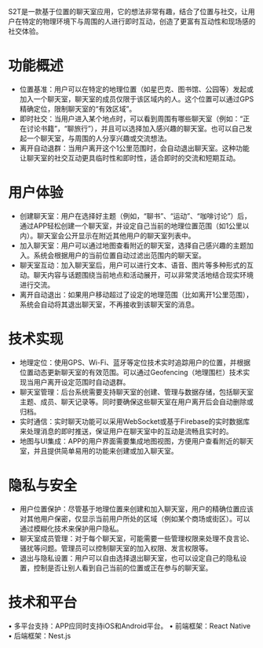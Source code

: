 S2T是一款基于位置的聊天室应用，它的想法非常有趣，结合了位置与社交，让用户在特定的物理环境下与周围的人进行即时互动，创造了更富有互动性和现场感的社交体验。

# 功能概述
- 位置基准：用户可以在特定的地理位置（如星巴克、图书馆、公园等）发起或加入一个聊天室，聊天室的成员仅限于该区域内的人。这个位置可以通过GPS精确定位，限制聊天室的“有效区域”。
- 即时社交：当用户进入某个地点时，可以看到周围有哪些聊天室（例如：“正在讨论书籍”，“聊旅行”），并且可以选择加入感兴趣的聊天室。也可以自己发起一个聊天室，与周围的人分享兴趣或交流想法。
- 离开自动退群：当用户离开这个1公里范围时，会自动退出聊天室。这种功能让聊天室的社交互动更具临时性和即时性，适合即时的交流和短期互动。
  
# 用户体验
- 创建聊天室：用户在选择好主题（例如，“聊书”、“运动”、“咖啡讨论”）后，通过APP轻松创建一个聊天室，并设定自己当前的地理位置范围（如1公里以内）。聊天室会公开显示在附近其他用户的聊天室列表中。
- 加入聊天室：用户可以通过地图查看附近的聊天室，选择自己感兴趣的主题加入。系统会根据用户的当前位置自动过滤出范围内的聊天室。
- 聊天室互动：加入聊天室后，用户可以进行文本、语音、图片等多种形式的互动。聊天内容与话题围绕当前地点和活动展开，可以非常灵活地结合现实环境进行交流。
- 离开自动退出：如果用户移动超过了设定的地理范围（比如离开1公里范围），系统会自动将其退出聊天室，不再接收到该聊天室的消息。
  
# 技术实现
- 地理定位：使用GPS、Wi-Fi、蓝牙等定位技术实时追踪用户的位置，并根据位置动态更新聊天室的有效范围。可以通过Geofencing（地理围栏）技术实现当用户离开设定范围时自动退群。
- 聊天室管理：后台系统需要支持聊天室的创建、管理与数据存储，包括聊天室主题、成员、聊天记录等。同时要确保这些聊天室在用户离开后会自动删除或归档。
- 实时通信：实时聊天功能可以采用WebSocket或基于Firebase的实时数据库来处理消息的即时推送，保证用户在聊天室中的互动是流畅且实时的。
- 地图与UI集成：APP的用户界面需要集成地图视图，方便用户查看附近的聊天室，并且提供简单易用的功能来创建或加入聊天室。

# 隐私与安全
- 用户位置保护：尽管基于地理位置来创建和加入聊天室，用户的精确位置应该对其他用户保密，仅显示当前用户所处的区域（例如某个商场或街区）。可以通过模糊化技术来保护用户隐私。
- 聊天室成员管理：对于每个聊天室，可能需要一些管理权限来处理不良言论、骚扰等问题。管理员可以控制聊天室的加入权限、发言权限等。
- 退出与隐私设置：用户可以自由选择退出聊天室，也可以设定自己的隐私设置，控制是否让别人看到自己当前的位置或正在参与的聊天室。

# 技术和平台
•  多平台支持：APP应同时支持iOS和Android平台。
•  前端框架：React Native
•  后端框架：Nest.js
